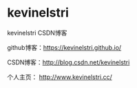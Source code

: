 # kevinelstri

kevinelstri CSDN博客

github博客：<https://kevinelstri.github.io/>

CSDN博客：<http://blog.csdn.net/kevinelstri>

个人主页： <http://www.kevinelstri.cc/>
